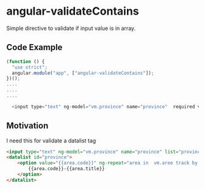 # angular-validateContains
Simple directive to validate if input value is in array. 

## Code Example
```javascript
(function () {
  "use strict";
  angular.module("app", ["angular-validateContains"]);
})();
....
....
....

  <input type="text" ng-model="vm.province" name="province"  required validate-contains  data="vm.listAvailableAree"/>

```
## Motivation
I need this for validate a datalist tag
```html
<input type="text" ng-model="vm.province" name="province" list="province" required validate-contains  data="vm.listAvailableAree"/>
<datalist id="province">
    <option value="{{area.code}}" ng-repeat="area in  vm.aree track by area.code">
        {{area.code}}-{{area.title}}
    </option>
</datalist>
```
